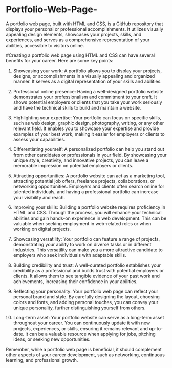 # Portfolio-Web-Page-
A portfolio web page, built with HTML and CSS, is a GitHub repository that displays your personal or professional accomplishments. It utilizes visually appealing design elements, showcases your projects, skills, and experiences, and serves as a comprehensive representation of your abilities, accessible to visitors online.

#Creating a portfolio web page using HTML and CSS can have several benefits for your career. Here are some key points:

1. Showcasing your work: A portfolio allows you to display your projects, designs, or accomplishments in a visually appealing and organized manner. It serves as a digital representation of your skills and abilities.

2. Professional online presence: Having a well-designed portfolio website demonstrates your professionalism and commitment to your craft. It shows potential employers or clients that you take your work seriously and have the technical skills to build and maintain a website.

3. Highlighting your expertise: Your portfolio can focus on specific skills, such as web design, graphic design, photography, writing, or any other relevant field. It enables you to showcase your expertise and provide examples of your best work, making it easier for employers or clients to assess your capabilities.

4. Differentiating yourself: A personalized portfolio can help you stand out from other candidates or professionals in your field. By showcasing your unique style, creativity, and innovative projects, you can leave a memorable impression on potential employers or clients.

5. Attracting opportunities: A portfolio website can act as a marketing tool, attracting potential job offers, freelance projects, collaborations, or networking opportunities. Employers and clients often search online for talented individuals, and having a professional portfolio can increase your visibility and reach.

6. Improving your skills: Building a portfolio website requires proficiency in HTML and CSS. Through the process, you will enhance your technical abilities and gain hands-on experience in web development. This can be valuable when seeking employment in web-related roles or when working on digital projects.

7. Showcasing versatility: Your portfolio can feature a range of projects, demonstrating your ability to work on diverse tasks or in different industries. This versatility can make you a more attractive candidate to employers who seek individuals with adaptable skills.

8. Building credibility and trust: A well-curated portfolio establishes your credibility as a professional and builds trust with potential employers or clients. It allows them to see tangible evidence of your past work and achievements, increasing their confidence in your abilities.

9. Reflecting your personality: Your portfolio web page can reflect your personal brand and style. By carefully designing the layout, choosing colors and fonts, and adding personal touches, you can convey your unique personality, further distinguishing yourself from others.

10. Long-term asset: Your portfolio website can serve as a long-term asset throughout your career. You can continuously update it with new projects, experiences, or skills, ensuring it remains relevant and up-to-date. It can be a valuable resource when applying for jobs, pitching ideas, or seeking new opportunities.

Remember, while a portfolio web page is beneficial, it should complement other aspects of your career development, such as networking, continuous learning, and professional growth.
